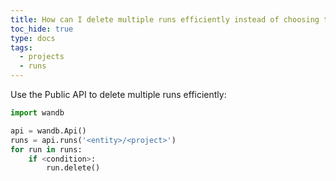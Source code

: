 ```yaml
---
title: How can I delete multiple runs efficiently instead of choosing them one by one?
toc_hide: true
type: docs
tags:
  - projects
  - runs
---
```


Use the Public API to delete multiple runs efficiently:

```python
import wandb

api = wandb.Api()
runs = api.runs('<entity>/<project>')
for run in runs:
    if <condition>:
        run.delete()
```
